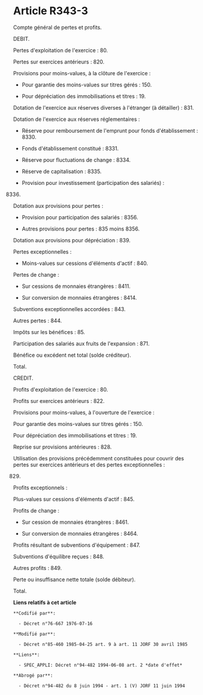 # Article R343-3

Compte général de pertes et profits.

DEBIT.

Pertes d'exploitation de l'exercice : 80.

Pertes sur exercices antérieurs : 820.

Provisions pour moins-values, à la clôture de l'exercice :

- Pour garantie des moins-values sur titres gérés : 150.

- Pour dépréciation des immobilisations et titres : 19.

Dotation de l'exercice aux réserves diverses à l'étranger (à détailler) : 831.

Dotation de l'exercice aux réserves réglementaires :

- Réserve pour remboursement de l'emprunt pour fonds d'établissement : 8330.

- Fonds d'établissement constitué : 8331.

- Réserve pour fluctuations de change : 8334.

- Réserve de capitalisation : 8335.

- Provision pour investissement (participation des salariés) :

8336.

Dotation aux provisions pour pertes :

- Provision pour participation des salariés : 8356.

- Autres provisions pour pertes : 835 moins 8356.

Dotation aux provisions pour dépréciation : 839.

Pertes exceptionnelles :

- Moins-values sur cessions d'éléments d'actif : 840.

Pertes de change :

- Sur cessions de monnaies étrangères : 8411.

- Sur conversion de monnaies étrangères : 8414.

Subventions exceptionnelles accordées : 843.

Autres pertes : 844.

Impôts sur les bénéfices : 85.

Participation des salariés aux fruits de l'expansion : 871.

Bénéfice ou excédent net total (solde créditeur).

Total.

CREDIT.

Profits d'exploitation de l'exercice : 80.

Profits sur exercices antérieurs : 822.

Provisions pour moins-values, à l'ouverture de l'exercice :

Pour garantie des moins-values sur titres gérés : 150.

Pour dépréciation des immobilisations et titres : 19.

Reprise sur provisions antérieures : 828.

Utilisation des provisions précédemment constituées pour couvrir des pertes sur exercices antérieurs et des pertes
exceptionnelles :

829.

Profits exceptionnels :

Plus-values sur cessions d'éléments d'actif : 845.

Profits de change :

- Sur cession de monnaies étrangères : 8461.

- Sur conversion de monnaies étrangères : 8464.

Profits résultant de subventions d'équipement : 847.

Subventions d'équilibre reçues : 848.

Autres profits : 849.

Perte ou insuffisance nette totale (solde débiteur).

Total.

**Liens relatifs à cet article**

	**Codifié par**:

	  - Décret n°76-667 1976-07-16

	**Modifié par**:

	  - Décret n°85-460 1985-04-25 art. 9 à art. 11 JORF 30 avril 1985

	**Liens**:

	  - SPEC_APPLI: Décret n°94-482 1994-06-08 art. 2 *date d'effet*

	**Abrogé par**:

	  - Décret n°94-482 du 8 juin 1994 - art. 1 (V) JORF 11 juin 1994
